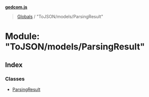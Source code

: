 **[gedcom.js](../README.md)**

> [Globals](../globals.md) / "ToJSON/models/ParsingResult"

# Module: "ToJSON/models/ParsingResult"

## Index

### Classes

* [ParsingResult](../classes/_tojson_models_parsingresult_.parsingresult.md)
